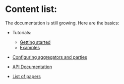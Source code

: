 # Content list:

The documentation is still growing. Here are the basics:

- Tutorials:
  * [Getting started](../setup.md)
  * [Examples](../examples)

- [Configuring aggregators and parties](tutorials/configure_fl.md)
  
- [API Documentation](http://ibmfl-api-docs.mybluemix.net/index.html)

- [List of papers](papers.md)
